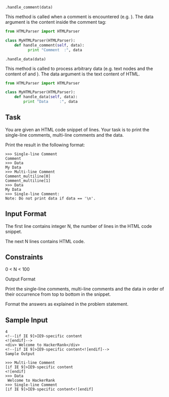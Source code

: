 ```
.handle_comment(data)
```

This method is called when a comment is encountered (e.g. <!--comment-->).
The data argument is the content inside the comment tag:
```py
from HTMLParser import HTMLParser

class MyHTMLParser(HTMLParser):
    def handle_comment(self, data):
          print "Comment  :", data
```

```
.handle_data(data)
```

This method is called to process arbitrary data (e.g. text nodes and the content of <script>...</script> and <style>...</style>).
The data argument is the text content of HTML.

```py
from HTMLParser import HTMLParser

class MyHTMLParser(HTMLParser):
    def handle_data(self, data):
        print "Data     :", data
```
## Task

You are given an HTML code snippet of  lines.
Your task is to print the single-line comments, multi-line comments and the data.

Print the result in the following format:

```
>>> Single-line Comment  
Comment
>>> Data                 
My Data
>>> Multi-line Comment  
Comment_multiline[0]
Comment_multiline[1]
>>> Data
My Data
>>> Single-line Comment:  
Note: Do not print data if data == '\n'.
```

## Input Format

The first line contains integer N, the number of lines in the HTML code snippet.

The next N lines contains HTML code.

## Constraints

0 < N < 100

Output Format

Print the single-line comments, multi-line comments and the data in order of their occurrence from top to bottom in the snippet.

Format the answers as explained in the problem statement.

## Sample Input

```
4
<!--[if IE 9]>IE9-specific content
<![endif]-->
<div> Welcome to HackerRank</div>
<!--[if IE 9]>IE9-specific content<![endif]-->
Sample Output

>>> Multi-line Comment
[if IE 9]>IE9-specific content
<![endif]
>>> Data
 Welcome to HackerRank
>>> Single-line Comment
[if IE 9]>IE9-specific content<![endif]
```
